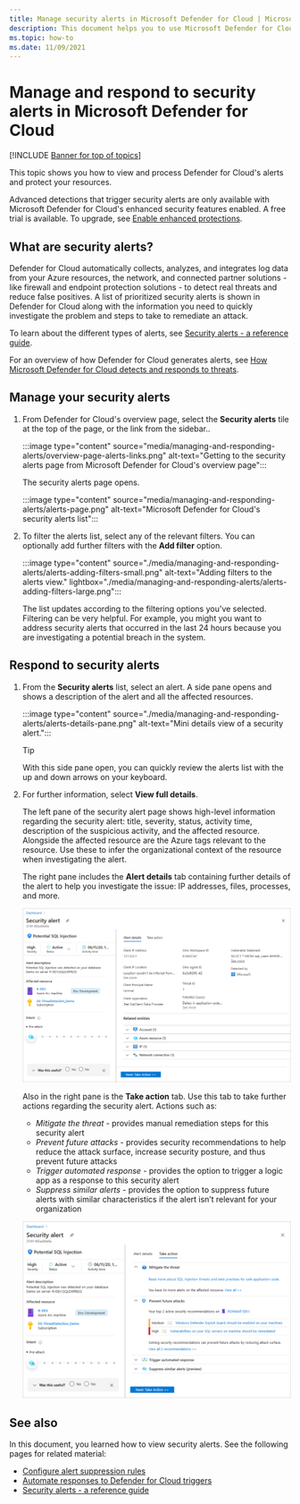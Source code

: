 ```yaml
---
title: Manage security alerts in Microsoft Defender for Cloud | Microsoft Docs
description: This document helps you to use Microsoft Defender for Cloud capabilities to manage and respond to security alerts.
ms.topic: how-to
ms.date: 11/09/2021
---
```

# Manage and respond to security alerts in Microsoft Defender for Cloud

[!INCLUDE [Banner for top of topics](./includes/banner.md)]

This topic shows you how to view and process Defender for Cloud's alerts and protect your resources.

Advanced detections that trigger security alerts are only available with Microsoft Defender for Cloud's enhanced security features enabled. A free trial is available. To upgrade, see [Enable enhanced protections](enable-enhanced-security.md).

## What are security alerts?
Defender for Cloud automatically collects, analyzes, and integrates log data from your Azure resources, the network, and connected partner solutions - like firewall and endpoint protection solutions - to detect real threats and reduce false positives. A list of prioritized security alerts is shown in Defender for Cloud along with the information you need to quickly investigate the problem and steps to take to remediate an attack.

To learn about the different types of alerts, see [Security alerts - a reference guide](alerts-reference.md).

For an overview of how Defender for Cloud generates alerts, see [How Microsoft Defender for Cloud detects and responds to threats](alerts-overview.md).


## Manage your security alerts

1. From Defender for Cloud's overview page, select the **Security alerts** tile at the top of the page, or the link from the sidebar..

    :::image type="content" source="media/managing-and-responding-alerts/overview-page-alerts-links.png" alt-text="Getting to the security alerts page from Microsoft Defender for Cloud's overview page":::

    The security alerts page opens.

    :::image type="content" source="media/managing-and-responding-alerts/alerts-page.png" alt-text="Microsoft Defender for Cloud's security alerts list":::

1. To filter the alerts list, select any of the relevant filters. You can optionally add further filters with the **Add filter** option.

    :::image type="content" source="./media/managing-and-responding-alerts/alerts-adding-filters-small.png" alt-text="Adding filters to the alerts view." lightbox="./media/managing-and-responding-alerts/alerts-adding-filters-large.png":::

    The list updates according to the filtering options you've selected. Filtering can be very helpful. For example, you might you want to address security alerts that occurred in the last 24 hours because you are investigating a potential breach in the system.


## Respond to security alerts

1. From the **Security alerts** list, select an alert. A side pane opens and shows a description of the alert and all the affected resources. 

    :::image type="content" source="./media/managing-and-responding-alerts/alerts-details-pane.png" alt-text="Mini details view of a security alert.":::

    > [!TIP]
    > With this side pane open, you can quickly review the alerts list with the up and down arrows on your keyboard.

1. For further information, select **View full details**.

    The left pane of the security alert page shows high-level information regarding the security alert: title, severity, status, activity time, description of the suspicious activity, and the affected resource. Alongside the affected resource are the Azure tags relevant to the resource. Use these to infer the organizational context of the resource when investigating the alert.

    The right pane includes the **Alert details** tab containing further details of the alert to help you investigate the issue: IP addresses, files, processes, and more.
     
    ![Suggestions for what to do about security alerts.](./media/managing-and-responding-alerts/security-center-alert-remediate.png)

    Also in the right pane is the **Take action** tab. Use this tab to take further actions regarding the security alert. Actions such as:
    - *Mitigate the threat* - provides manual remediation steps for this security alert
    - *Prevent future attacks* - provides security recommendations to help reduce the attack surface, increase security posture, and thus prevent future attacks
    - *Trigger automated response* - provides the option to trigger a logic app as a response to this security alert
    - *Suppress similar alerts* - provides the option to suppress future alerts with similar characteristics if the alert isn’t relevant for your organization

    ![Take action tab.](./media/managing-and-responding-alerts/alert-take-action.png)




## See also

In this document, you learned how to view security alerts. See the following pages for related material:

- [Configure alert suppression rules](alerts-suppression-rules.md)
- [Automate responses to Defender for Cloud triggers](workflow-automation.md)
- [Security alerts - a reference guide](alerts-reference.md)
